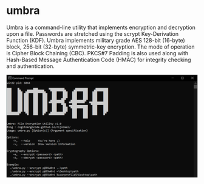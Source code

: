 # umbra

Umbra is a command-line utility that implements encryption and decryption upon a file. Passwords are stretched using the scrypt Key-Derivation Function (KDF). Umbra implements military grade AES 128-bit (16-byte) block, 256-bit (32-byte) symmetric-key encryption. The mode of operation is Cipher Block Chaining (CBC). PKCS#7 Padding is also used along with Hash-Based Message Authentication Code (HMAC) for integrity checking and authentication.

![alt usage](https://github.com/CogitoErgoCode/umbra/blob/master/usage.png)